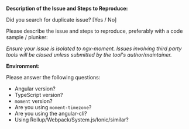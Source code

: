 **Description of the Issue and Steps to Reproduce:**

Did you search for duplicate issue? [Yes / No]

Please describe the issue and steps to reproduce, preferably with a code sample / plunker:






*Ensure your issue is isolated to ngx-moment. Issues involving third party tools will be closed unless submitted by the tool's author/maintainer.*

**Environment:**

Please answer the following questions:

* Angular version? 
* TypeScript version?
* `moment` version?
* Are you using `moment-timezone`? 
* Are you using the angular-cli? 
* Using Rollup/Webpack/System.js/Ionic/similar? 

